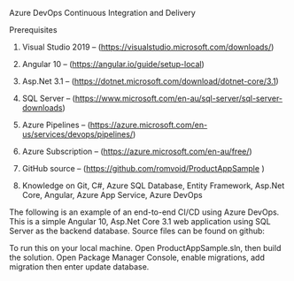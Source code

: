 Azure DevOps Continuous Integration and Delivery

Prerequisites

1. Visual Studio 2019 – (https://visualstudio.microsoft.com/downloads/)

2. Angular 10 – (https://angular.io/guide/setup-local)

3. Asp.Net 3.1 – (https://dotnet.microsoft.com/download/dotnet-core/3.1)

4. SQL Server – (https://www.microsoft.com/en-au/sql-server/sql-server-downloads)

5. Azure Pipelines – (https://azure.microsoft.com/en-us/services/devops/pipelines/)

6. Azure Subscription – (https://azure.microsoft.com/en-au/free/)

7. GitHub source – (https://github.com/romvoid/ProductAppSample )

8. Knowledge on Git, C#, Azure SQL Database, Entity Framework, Asp.Net Core, Angular, Azure App Service, Azure DevOps


The following is an example of an end-to-end CI/CD using Azure DevOps. This is a simple Angular 10, Asp.Net Core 3.1 web application using SQL Server as the backend database. 
Source files can be found on github:

To run this on your local machine. Open ProductAppSample.sln, then build the solution. Open Package Manager Console, enable migrations, add migration then enter update database.


